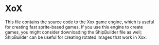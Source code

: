 XoX
==

This file contains the source code to the Xox game engine, which is useful for creating fast sprite-based games.  If you use this engine to create games, you might consider downloading the ShipBuilder file as well; ShipBuilder can be useful for creating rotated images that work in Xox.
